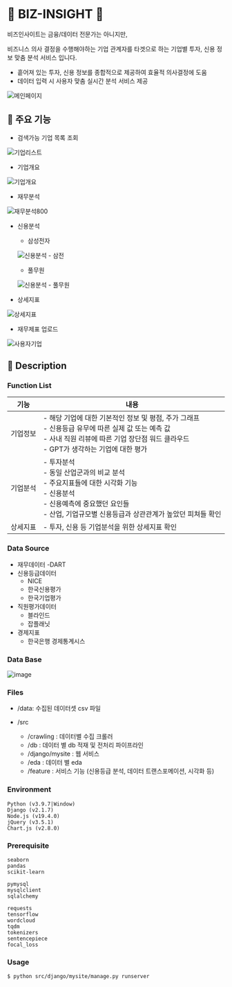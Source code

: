 # 🏢 BIZ-INSIGHT 🏢
비즈인사이트는 금융/데이터 전문가는 아니지만, 

비즈니스 의사 결정을 수행해야하는 기업 관계자를 타겟으로 하는  기업별 투자, 신용 정보 맞춤 분석 서비스 입니다.
- 흩어져 있는 투자, 신용 정보를 종합적으로 제공하여 효율적 의사결정에 도움
- 데이터 입력 시 사용자 맞춤 실시간 분석 서비스 제공

![메인페이지](https://github.com/Biz-Insight/Biz-Insight/assets/121608383/580a4d22-829f-4402-aae3-d77fbf3768b1)

## 📢 주요 기능
- 검색가능 기업 목록 조회

![기업리스트](https://github.com/Biz-Insight/Biz-Insight/assets/121608383/a463645b-dc07-42be-880d-b8b940fb0b23)

- 기업개요

![기업개요](https://github.com/Biz-Insight/Biz-Insight/assets/121608383/efec9ce5-9a59-4101-be18-56ce30aad2d7)

- 재무분석

![재무분석800](https://github.com/Biz-Insight/Biz-Insight/assets/121608383/61c91db1-60a5-41d5-8ecf-3256ff4ae9c6)

- 신용분석

  - 삼성전자

  ![신용분석 - 삼전](https://github.com/Biz-Insight/Biz-Insight/assets/121608383/fc64a583-df2e-4d94-8f6e-85ca7831b6e8)

  - 풀무원

  ![신용분석 - 풀무원](https://github.com/Biz-Insight/Biz-Insight/assets/121608383/d3fb512f-8ce1-4d6c-a497-3d34ab72af93)

- 상세지표

![상세지표](https://github.com/Biz-Insight/Biz-Insight/assets/121608383/ba4a7743-d5ce-4497-847b-4ff023c41bd9)

- 재무제표 업로드

![사용자기업](https://github.com/Biz-Insight/Biz-Insight/assets/121608383/85f87702-13d1-49db-b82b-0d0fb1d9f3dc)





## 📝 Description
### Function List

| 기능      | 내용                                                                                                                                                                     |
|-----------|--------------------------------------------------------------------------------------------------------------------------------------------------------------------------|
| 기업정보  | - 해당 기업에 대한 기본적인 정보 및 평점, 주가 그래프 <br> - 신용등급 유무에 따른 실제 값 또는 예측 값 <br> - 사내 직원 리뷰에 따른 기업 장단점 워드 클라우드 <br> - GPT가 생각하는 기업에 대한 평가 |
| 기업분석  | - 투자분석 <br> - 동일 산업군과의 비교 분석 <br> - 주요지표들에 대한 시각화 기능 <br> - 신용분석 <br> - 신용예측에 중요했던 요인들 <br> - 산업, 기업규모별 신용등급과 상관관계가 높았던 피쳐들 확인      |
| 상세지표  | - 투자, 신용 등 기업분석을 위한 상세지표 확인                                                                                                                               |

### Data Source
- 재무데이터
	-DART
- 신용등급데이터
	- NICE
	- 한국신용평가
	- 한국기업평가
- 직원평가데이터
	- 블라인드
	- 잡플래닛
- 경제지표
	- 한국은행 경제통계시스

### Data Base
![image](https://github.com/Biz-Insight/Biz-Insight/assets/121608383/6eed095f-a2b3-49da-85e0-dd90bf634d12)

### Files
- /data: 수집된 데이터셋 csv 파일

- /src
  - /crawling : 데이터별 수집 크롤러
  - /db : 데이터 별 db 적재 및 전처리 파이프라인
  - /django/mysite : 웹 서비스
  - /eda : 데이터 별 eda
  - /feature : 서비스 기능 (신용등급 분석, 데이터 트랜스포메이션, 시각화 등)

### Environment
```
Python (v3.9.7|Window)
Django (v2.1.7)
Node.js (v19.4.0)
jQuery (v3.5.1)
Chart.js (v2.8.0)
```


### Prerequisite 
```
seaborn
pandas
scikit-learn

pymysql
mysqlclient
sqlalchemy

requests
tensorflow
wordcloud
tqdm
tokenizers
sentencepiece
focal_loss
```

### Usage
```
$ python src/django/mysite/manage.py runserver
```
